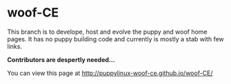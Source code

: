 # woof-CE
This branch is to develope, host and evolve the puppy and woof home pages. 
It has no puppy building code and currently is mostly a stab with few links.

**Contributors are despertly needed...**

You can view this page at http://puppylinux-woof-ce.github.io/woof-CE/
